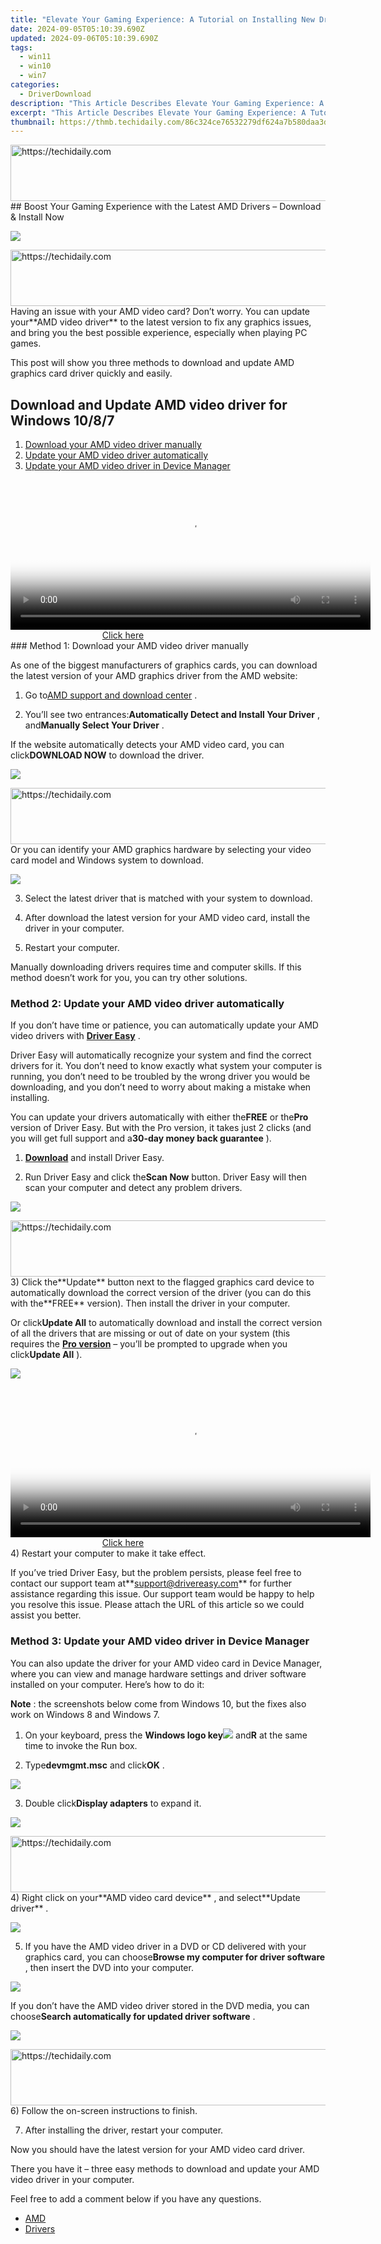 ```yaml
---
title: "Elevate Your Gaming Experience: A Tutorial on Installing New Drivers for the Dell G3 GPU"
date: 2024-09-05T05:10:39.690Z
updated: 2024-09-06T05:10:39.690Z
tags:
  - win11
  - win10
  - win7
categories:
  - DriverDownload
description: "This Article Describes Elevate Your Gaming Experience: A Tutorial on Installing New Drivers for the Dell G3 GPU"
excerpt: "This Article Describes Elevate Your Gaming Experience: A Tutorial on Installing New Drivers for the Dell G3 GPU"
thumbnail: https://thmb.techidaily.com/86c324ce76532279df624a7b580daa3d859103088f02a9b5a61fe37bc90c745a.png
---
```


<!-- affiliate ads begin -->
<a href="https://appsumo.8odi.net/c/5597632/2037319/7443" target="_top" id="2037319">
  <img src="//a.impactradius-go.com/display-ad/7443-2037319" border="0" alt="https://techidaily.com" width="728" height="90"/>
</a>
<img height="0" width="0" src="https://appsumo.8odi.net/i/5597632/2037319/7443" style="position:absolute;visibility:hidden;" border="0" />
<!-- affiliate ads end -->
## Boost Your Gaming Experience with the Latest AMD Drivers – Download & Install Now

![](https://images.drivereasy.com/wp-content/uploads/2018/06/img_5b1f83ad32d29.jpg)

<!-- affiliate ads begin -->
<a href="https://versadesk.pxf.io/c/5597632/1815679/21290" target="_top" id="1815679">
  <img src="//a.impactradius-go.com/display-ad/21290-1815679" border="0" alt="https://techidaily.com" width="728" height="90"/>
</a>
<img height="0" width="0" src="https://versadesk.pxf.io/i/5597632/1815679/21290" style="position:absolute;visibility:hidden;" border="0" />
<!-- affiliate ads end -->
 Having an issue with your AMD video card? Don’t worry. You can update your**AMD video driver** to the latest version to fix any graphics issues, and bring you the best possible experience, especially when playing PC games.

 This post will show you three methods to download and update AMD graphics card driver quickly and easily.

## Download and Update AMD video driver for Windows 10/8/7

1. [Download your AMD video driver manually](https://tools.techidaily.com/drivereasy/download/)
2. [Update your AMD video driver automatically](https://tools.techidaily.com/drivereasy/download/)
3. [Update your AMD video driver in Device Manager](https://tools.techidaily.com/drivereasy/download/)

<!-- affiliate ads begin -->
<span id="1983551">
					<video width="576" height="240" style="cursor:pointer"
           poster="//a.impactradius-go.com/display-clicktoplayimage/1983551.png"
           onclick="if(!this.playClicked){this.play();this.setAttribute('controls',true);this.playClicked=true;}">
	   <source src="//a.impactradius-go.com/display-ad/22993-1983551">
	   <img src="//a.impactradius-go.com/display-clicktoplayimage/1983551.png" style="border: none; height: 100%; width: 100%; object-fit: contain">
	</video>
	<div style="width:360px;text-align:center"><a href="javascript:window.open(decodeURIComponent('https%3A%2F%2Fhomestyler.sjv.io%2Fc%2F5597632%2F1983551%2F22993'), '_blank');void(0);">Click here</a></div>
</span>
<img height="0" width="0" src="https://imp.pxf.io/i/5597632/1983551/22993" style="position:absolute;visibility:hidden;" border="0" />
<!-- affiliate ads end -->
### Method 1: Download your AMD video driver manually

 As one of the biggest manufacturers of graphics cards, you can download the latest version of your AMD graphics driver from the AMD website:

 1) Go to[AMD support and download center](https://support.amd.com/en-us/download) .

 2) You’ll see two entrances:**Automatically Detect and Install Your Driver** , and**Manually Select Your Driver** .

 If the website automatically detects your AMD video card, you can click**DOWNLOAD NOW** to download the driver.

![](https://images.drivereasy.com/wp-content/uploads/2018/06/img_5b1f81d33633c.jpg)

<!-- affiliate ads begin -->
<a href="https://dhgate.sjv.io/c/5597632/1172027/12108" target="_top" id="1172027">
  <img src="//a.impactradius-go.com/display-ad/12108-1172027" border="0" alt="https://techidaily.com" width="728" height="90"/>
</a>
<img height="0" width="0" src="https://dhgate.sjv.io/i/5597632/1172027/12108" style="position:absolute;visibility:hidden;" border="0" />
<!-- affiliate ads end -->
 Or you can identify your AMD graphics hardware by selecting your video card model and Windows system to download.

![](https://images.drivereasy.com/wp-content/uploads/2018/06/img_5b1f82b2be76c.jpg)

3) Select the latest driver that is matched with your system to download.

4) After download the latest version for your AMD video card, install the driver in your computer.

5) Restart your computer.

 Manually downloading drivers requires time and computer skills. If this method doesn’t work for you, you can try other solutions.

### Method 2: Update your AMD video driver automatically

 If you don’t have time or patience, you can automatically update your AMD video drivers with **[Driver Easy](https://tools.techidaily.com/drivereasy/download/)**  .

 Driver Easy will automatically recognize your system and find the correct drivers for it. You don’t need to know exactly what system your computer is running, you don’t need to be troubled by the wrong driver you would be downloading, and you don’t need to worry about making a mistake when installing.

 You can update your drivers automatically with either the**FREE** or the**Pro** version of Driver Easy. But with the Pro version, it takes just 2 clicks (and you will get full support and a**30-day money back guarantee** ).

 1) **[Download](https://tools.techidaily.com/drivereasy/download/)**  and install Driver Easy.

 2) Run Driver Easy and click the**Scan Now** button. Driver Easy will then scan your computer and detect any problem drivers.

![](https://images.drivereasy.com/wp-content/uploads/2018/06/img_5b11094416ece.jpg)

<!-- affiliate ads begin -->
<a href="https://aligracehair.sjv.io/c/5597632/1880960/19272" target="_top" id="1880960">
  <img src="//a.impactradius-go.com/display-ad/19272-1880960" border="0" alt="https://techidaily.com" width="728" height="90"/>
</a>
<img height="0" width="0" src="https://aligracehair.sjv.io/i/5597632/1880960/19272" style="position:absolute;visibility:hidden;" border="0" />
<!-- affiliate ads end -->
 3) Click the**Update** button next to the flagged graphics card device to automatically download the correct version of the driver (you can do this with the**FREE** version). Then install the driver in your computer.

 Or click**Update All** to automatically download and install the correct version of all the drivers that are missing or out of date on your system (this requires the **[Pro version](https://tools.techidaily.com/drivereasy/download/)**  – you’ll be prompted to upgrade when you click**Update All** ).

![](https://images.drivereasy.com/wp-content/uploads/2018/06/img_5b1f84eae6ca1.jpg)

<!-- affiliate ads begin -->
<span id="1983549">
					<video width="576" height="240" style="cursor:pointer"
           poster="//a.impactradius-go.com/display-clicktoplayimage/1983549.png"
           onclick="if(!this.playClicked){this.play();this.setAttribute('controls',true);this.playClicked=true;}">
	   <source src="//a.impactradius-go.com/display-ad/22993-1983549">
	   <img src="//a.impactradius-go.com/display-clicktoplayimage/1983549.png" style="border: none; height: 100%; width: 100%; object-fit: contain">
	</video>
	<div style="width:360px;text-align:center"><a href="javascript:window.open(decodeURIComponent('https%3A%2F%2Fhomestyler.sjv.io%2Fc%2F5597632%2F1983549%2F22993'), '_blank');void(0);">Click here</a></div>
</span>
<img height="0" width="0" src="https://imp.pxf.io/i/5597632/1983549/22993" style="position:absolute;visibility:hidden;" border="0" />
<!-- affiliate ads end -->
4) Restart your computer to make it take effect.

 If you’ve tried Driver Easy, but the problem persists, please feel free to contact our support team at**<support@drivereasy.com>** for further assistance regarding this issue. Our support team would be happy to help you resolve this issue. Please attach the URL of this article so we could assist you better.

### Method 3: Update your AMD video driver in Device Manager

 You can also update the driver for your AMD video card in Device Manager, where you can view and manage hardware settings and driver software installed on your computer. Here’s how to do it:

**Note** : the screenshots below come from Windows 10, but the fixes also work on Windows 8 and Windows 7.

 1) On your keyboard, press the **Windows logo key![](https://images.drivereasy.com/wp-content/uploads/2017/09/img_59b0b16974940.png)**  and**R** at the same time to invoke the Run box.

 2) Type**devmgmt.msc** and click**OK** .

![](https://images.drivereasy.com/wp-content/uploads/2018/06/img_5b1f85504ee6f.jpg)

 3) Double click**Display adapters** to expand it.

![](https://images.drivereasy.com/wp-content/uploads/2018/06/img_5b1f857166088.jpg)

<!-- affiliate ads begin -->
<a href="https://appsumo.8odi.net/c/5597632/2087395/7443" target="_top" id="2087395">
  <img src="//a.impactradius-go.com/display-ad/7443-2087395" border="0" alt="https://techidaily.com" width="728" height="90"/>
</a>
<img height="0" width="0" src="https://appsumo.8odi.net/i/5597632/2087395/7443" style="position:absolute;visibility:hidden;" border="0" />
<!-- affiliate ads end -->
 4) Right click on your**AMD video card device** , and select**Update driver** .

![](https://images.drivereasy.com/wp-content/uploads/2018/06/img_5b17a789b323b.png)

 5) If you have the AMD video driver in a DVD or CD delivered with your graphics card, you can choose**Browse my computer for driver software** , then insert the DVD into your computer.

![](https://images.drivereasy.com/wp-content/uploads/2018/06/img_5b1f85aa9e26e.jpg)

 If you don’t have the AMD video driver stored in the DVD media, you can choose**Search automatically for updated driver software** .

![](https://images.drivereasy.com/wp-content/uploads/2018/06/img_5b1f85bdaac43.jpg)

<!-- affiliate ads begin -->
<a href="https://appsumo.8odi.net/c/5597632/2137413/7443" target="_top" id="2137413">
  <img src="//a.impactradius-go.com/display-ad/7443-2137413" border="0" alt="https://techidaily.com" width="728" height="90"/>
</a>
<img height="0" width="0" src="https://appsumo.8odi.net/i/5597632/2137413/7443" style="position:absolute;visibility:hidden;" border="0" />
<!-- affiliate ads end -->
6) Follow the on-screen instructions to finish.

7) After installing the driver, restart your computer.

Now you should have the latest version for your AMD video card driver.

 There you have it – three easy methods to download and update your AMD video driver in your computer.

Feel free to add a comment below if you have any questions.

* [AMD](https://tools.techidaily.com/drivereasy/download/)
* [Drivers](https://tools.techidaily.com/drivereasy/download/)

<ins class="adsbygoogle"
     style="display:block"
     data-ad-format="autorelaxed"
     data-ad-client="ca-pub-7571918770474297"
     data-ad-slot="1223367746"></ins>



<ins class="adsbygoogle"
     style="display:block"
     data-ad-client="ca-pub-7571918770474297"
     data-ad-slot="8358498916"
     data-ad-format="auto"
     data-full-width-responsive="true"></ins>


